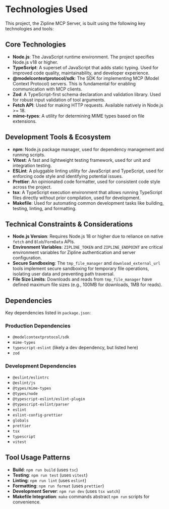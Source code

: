 # Technologies Used

This project, the Zipline MCP Server, is built using the following key technologies and tools:

## Core Technologies

- **Node.js**: The JavaScript runtime environment. The project specifies Node.js v18 or higher.
- **TypeScript**: A superset of JavaScript that adds static typing. Used for improved code quality, maintainability, and developer experience.
- **@modelcontextprotocol/sdk**: The SDK for implementing MCP (Model Context Protocol) servers. This is fundamental for enabling communication with MCP clients.
- **Zod**: A TypeScript-first schema declaration and validation library. Used for robust input validation of tool arguments.
- **Fetch API**: Used for making HTTP requests. Available natively in Node.js >= 18.
- **mime-types**: A utility for determining MIME types based on file extensions.

## Development Tools & Ecosystem

- **npm**: Node.js package manager, used for dependency management and running scripts.
- **Vitest**: A fast and lightweight testing framework, used for unit and integration testing.
- **ESLint**: A pluggable linting utility for JavaScript and TypeScript, used for enforcing code style and identifying potential issues.
- **Prettier**: An opinionated code formatter, used for consistent code style across the project.
- **tsx**: A TypeScript execution environment that allows running TypeScript files directly without prior compilation, used for development.
- **Makefile**: Used for automating common development tasks like building, testing, linting, and formatting.

## Technical Constraints & Considerations

- **Node.js Version**: Requires Node.js 18 or higher due to reliance on native `fetch` and `Blob`/`FormData` APIs.
- **Environment Variables**: `ZIPLINE_TOKEN` and `ZIPLINE_ENDPOINT` are critical environment variables for Zipline authentication and server configuration.
- **Secure Sandboxing**: The `tmp_file_manager` and `download_external_url` tools implement secure sandboxing for temporary file operations, isolating user data and preventing path traversal.
- **File Size Limits**: Downloads and reads from `tmp_file_manager` have defined maximum file sizes (e.g., 100MB for downloads, 1MB for reads).

## Dependencies

Key dependencies listed in `package.json`:

### Production Dependencies

- `@modelcontextprotocol/sdk`
- `mime-types`
- `typescript-eslint` (likely a dev dependency, but listed here)
- `zod`

### Development Dependencies

- `@eslint/eslintrc`
- `@eslint/js`
- `@types/mime-types`
- `@types/node`
- `@typescript-eslint/eslint-plugin`
- `@typescript-eslint/parser`
- `eslint`
- `eslint-config-prettier`
- `globals`
- `prettier`
- `tsx`
- `typescript`
- `vitest`

## Tool Usage Patterns

- **Build**: `npm run build` (uses `tsc`)
- **Testing**: `npm run test` (uses `vitest`)
- **Linting**: `npm run lint` (uses `eslint`)
- **Formatting**: `npm run format` (uses `prettier`)
- **Development Server**: `npm run dev` (uses `tsx watch`)
- **Makefile Integration**: `make` commands abstract `npm run` scripts for convenience.
